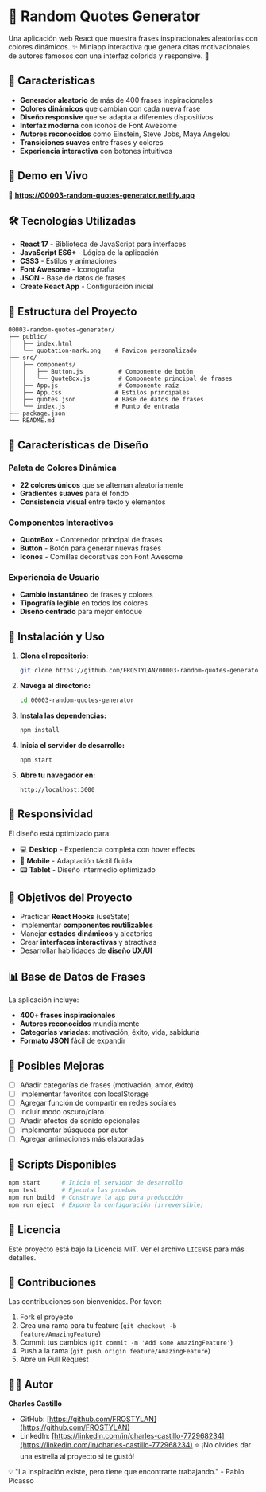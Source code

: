# 💬 Random Quotes Generator

Una aplicación web React que muestra frases inspiracionales aleatorias con colores dinámicos. ✨ Miniapp interactiva que genera citas motivacionales de autores famosos con una interfaz colorida y responsive. 🎨

## 🌟 Características

- **Generador aleatorio** de más de 400 frases inspiracionales
- **Colores dinámicos** que cambian con cada nueva frase
- **Diseño responsive** que se adapta a diferentes dispositivos
- **Interfaz moderna** con iconos de Font Awesome
- **Autores reconocidos** como Einstein, Steve Jobs, Maya Angelou
- **Transiciones suaves** entre frases y colores
- **Experiencia interactiva** con botones intuitivos

## 🚀 Demo en Vivo

🔗 **https://00003-random-quotes-generator.netlify.app**

## 🛠️ Tecnologías Utilizadas

- **React 17** - Biblioteca de JavaScript para interfaces
- **JavaScript ES6+** - Lógica de la aplicación
- **CSS3** - Estilos y animaciones
- **Font Awesome** - Iconografía
- **JSON** - Base de datos de frases
- **Create React App** - Configuración inicial

## 📁 Estructura del Proyecto

```
00003-random-quotes-generator/
├── public/
│   ├── index.html
│   └── quotation-mark.png    # Favicon personalizado
├── src/
│   ├── components/
│   │   ├── Button.js          # Componente de botón
│   │   └── QuoteBox.js        # Componente principal de frases
│   ├── App.js                 # Componente raíz
│   ├── App.css               # Estilos principales
│   ├── quotes.json           # Base de datos de frases
│   └── index.js              # Punto de entrada
├── package.json
└── README.md
```

## 🎨 Características de Diseño

### Paleta de Colores Dinámica

- **22 colores únicos** que se alternan aleatoriamente
- **Gradientes suaves** para el fondo
- **Consistencia visual** entre texto y elementos

### Componentes Interactivos

- **QuoteBox** - Contenedor principal de frases
- **Button** - Botón para generar nuevas frases
- **Iconos** - Comillas decorativas con Font Awesome

### Experiencia de Usuario

- **Cambio instantáneo** de frases y colores
- **Tipografía legible** en todos los colores
- **Diseño centrado** para mejor enfoque

## 🚀 Instalación y Uso

1. **Clona el repositorio:**
   ```bash
   git clone https://github.com/FROSTYLAN/00003-random-quotes-generator.git
   ```

2. **Navega al directorio:**
   ```bash
   cd 00003-random-quotes-generator
   ```

3. **Instala las dependencias:**
   ```bash
   npm install
   ```

4. **Inicia el servidor de desarrollo:**
   ```bash
   npm start
   ```

5. **Abre tu navegador en:**
   ```
   http://localhost:3000
   ```

## 📱 Responsividad

El diseño está optimizado para:
- 💻 **Desktop** - Experiencia completa con hover effects
- 📱 **Mobile** - Adaptación táctil fluida
- 📟 **Tablet** - Diseño intermedio optimizado

## 🎯 Objetivos del Proyecto

- Practicar **React Hooks** (useState)
- Implementar **componentes reutilizables**
- Manejar **estados dinámicos** y aleatorios
- Crear **interfaces interactivas** y atractivas
- Desarrollar habilidades de **diseño UX/UI**

## 📊 Base de Datos de Frases

La aplicación incluye:
- **400+ frases inspiracionales**
- **Autores reconocidos** mundialmente
- **Categorías variadas**: motivación, éxito, vida, sabiduría
- **Formato JSON** fácil de expandir

## 🔧 Posibles Mejoras

- [ ] Añadir categorías de frases (motivación, amor, éxito)
- [ ] Implementar favoritos con localStorage
- [ ] Agregar función de compartir en redes sociales
- [ ] Incluir modo oscuro/claro
- [ ] Añadir efectos de sonido opcionales
- [ ] Implementar búsqueda por autor
- [ ] Agregar animaciones más elaboradas

## 🧪 Scripts Disponibles

```bash
npm start      # Inicia el servidor de desarrollo
npm test       # Ejecuta las pruebas
npm run build  # Construye la app para producción
npm run eject  # Expone la configuración (irreversible)
```
## 📄 Licencia

Este proyecto está bajo la Licencia MIT. Ver el archivo `LICENSE` para más detalles.

## 🤝 Contribuciones

Las contribuciones son bienvenidas. Por favor:

1. Fork el proyecto
2. Crea una rama para tu feature (`git checkout -b feature/AmazingFeature`)
3. Commit tus cambios (`git commit -m 'Add some AmazingFeature'`)
4. Push a la rama (`git push origin feature/AmazingFeature`)
5. Abre un Pull Request

## 👨‍💻 Autor

**Charles Castillo**
- GitHub: [https://github.com/FROSTYLAN](https://github.com/FROSTYLAN)
- LinkedIn: [https://linkedin.com/in/charles-castillo-772968234](https://linkedin.com/in/charles-castillo-772968234)
⭐ ¡No olvides dar una estrella al proyecto si te gustó!

💡 "La inspiración existe, pero tiene que encontrarte trabajando." - Pablo Picasso